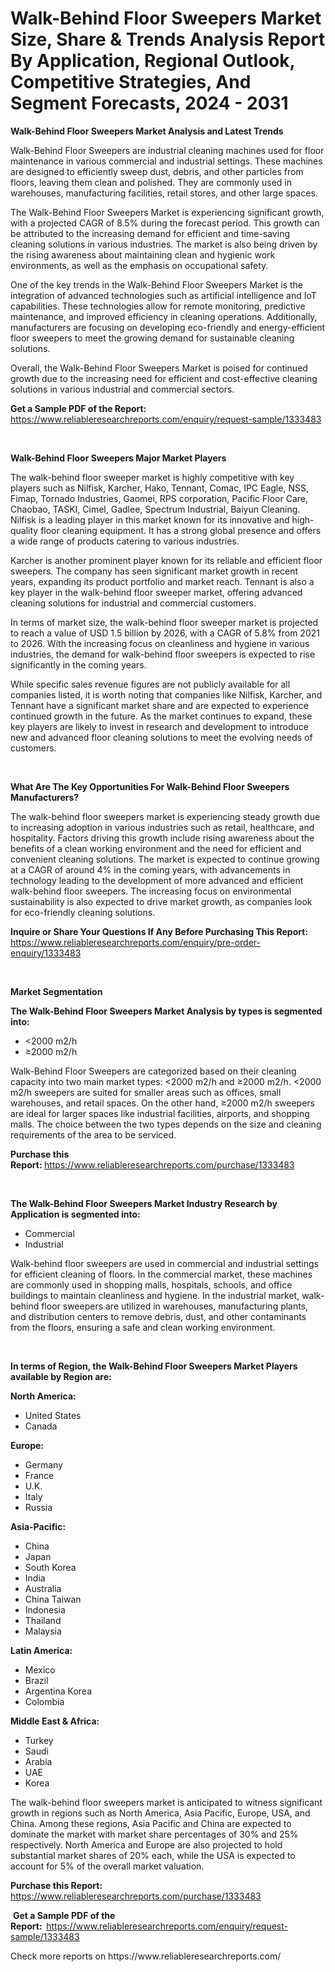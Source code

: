 <p><h1>Walk-Behind Floor Sweepers Market Size, Share & Trends Analysis Report By Application, Regional Outlook, Competitive Strategies, And Segment Forecasts, 2024 - 2031</h1></p><p><strong>Walk-Behind Floor Sweepers Market Analysis and Latest Trends</strong></p>
<p><p>Walk-Behind Floor Sweepers are industrial cleaning machines used for floor maintenance in various commercial and industrial settings. These machines are designed to efficiently sweep dust, debris, and other particles from floors, leaving them clean and polished. They are commonly used in warehouses, manufacturing facilities, retail stores, and other large spaces.</p><p>The Walk-Behind Floor Sweepers Market is experiencing significant growth, with a projected CAGR of 8.5% during the forecast period. This growth can be attributed to the increasing demand for efficient and time-saving cleaning solutions in various industries. The market is also being driven by the rising awareness about maintaining clean and hygienic work environments, as well as the emphasis on occupational safety.</p><p>One of the key trends in the Walk-Behind Floor Sweepers Market is the integration of advanced technologies such as artificial intelligence and IoT capabilities. These technologies allow for remote monitoring, predictive maintenance, and improved efficiency in cleaning operations. Additionally, manufacturers are focusing on developing eco-friendly and energy-efficient floor sweepers to meet the growing demand for sustainable cleaning solutions.</p><p>Overall, the Walk-Behind Floor Sweepers Market is poised for continued growth due to the increasing need for efficient and cost-effective cleaning solutions in various industrial and commercial sectors.</p></p>
<p><strong>Get a Sample PDF of the Report:&nbsp;</strong> <a href="https://www.reliableresearchreports.com/enquiry/request-sample/1333483">https://www.reliableresearchreports.com/enquiry/request-sample/1333483</a></p>
<p>&nbsp;</p>
<p><strong>Walk-Behind Floor Sweepers Major Market Players</strong></p>
<p><p>The walk-behind floor sweeper market is highly competitive with key players such as Nilfisk, Karcher, Hako, Tennant, Comac, IPC Eagle, NSS, Fimap, Tornado Industries, Gaomei, RPS corporation, Pacific Floor Care, Chaobao, TASKI, Cimel, Gadlee, Spectrum Industrial, Baiyun Cleaning. Nilfisk is a leading player in this market known for its innovative and high-quality floor cleaning equipment. It has a strong global presence and offers a wide range of products catering to various industries.</p><p>Karcher is another prominent player known for its reliable and efficient floor sweepers. The company has seen significant market growth in recent years, expanding its product portfolio and market reach. Tennant is also a key player in the walk-behind floor sweeper market, offering advanced cleaning solutions for industrial and commercial customers.</p><p>In terms of market size, the walk-behind floor sweeper market is projected to reach a value of USD 1.5 billion by 2026, with a CAGR of 5.8% from 2021 to 2026. With the increasing focus on cleanliness and hygiene in various industries, the demand for walk-behind floor sweepers is expected to rise significantly in the coming years.</p><p>While specific sales revenue figures are not publicly available for all companies listed, it is worth noting that companies like Nilfisk, Karcher, and Tennant have a significant market share and are expected to experience continued growth in the future. As the market continues to expand, these key players are likely to invest in research and development to introduce new and advanced floor cleaning solutions to meet the evolving needs of customers.</p></p>
<p>&nbsp;</p>
<p><strong>What Are The Key Opportunities For Walk-Behind Floor Sweepers Manufacturers?</strong></p>
<p><p>The walk-behind floor sweepers market is experiencing steady growth due to increasing adoption in various industries such as retail, healthcare, and hospitality. Factors driving this growth include rising awareness about the benefits of a clean working environment and the need for efficient and convenient cleaning solutions. The market is expected to continue growing at a CAGR of around 4% in the coming years, with advancements in technology leading to the development of more advanced and efficient walk-behind floor sweepers. The increasing focus on environmental sustainability is also expected to drive market growth, as companies look for eco-friendly cleaning solutions.</p></p>
<p><strong>Inquire or Share Your Questions If Any Before Purchasing This Report:</strong> <a href="https://www.reliableresearchreports.com/enquiry/pre-order-enquiry/1333483">https://www.reliableresearchreports.com/enquiry/pre-order-enquiry/1333483</a></p>
<p>&nbsp;</p>
<p><strong>Market Segmentation</strong></p>
<p><strong>The Walk-Behind Floor Sweepers Market Analysis by types is segmented into:</strong></p>
<p><ul><li><2000 m2/h</li><li>≥2000 m2/h</li></ul></p>
<p><p>Walk-Behind Floor Sweepers are categorized based on their cleaning capacity into two main market types: <2000 m2/h and ≥2000 m2/h. <2000 m2/h sweepers are suited for smaller areas such as offices, small warehouses, and retail spaces. On the other hand, ≥2000 m2/h sweepers are ideal for larger spaces like industrial facilities, airports, and shopping malls. The choice between the two types depends on the size and cleaning requirements of the area to be serviced.</p></p>
<p><strong>Purchase this Report:&nbsp;</strong><a href="https://www.reliableresearchreports.com/purchase/1333483">https://www.reliableresearchreports.com/purchase/1333483</a></p>
<p>&nbsp;</p>
<p><strong>The Walk-Behind Floor Sweepers Market Industry Research by Application is segmented into:</strong></p>
<p><ul><li>Commercial</li><li>Industrial</li></ul></p>
<p><p>Walk-behind floor sweepers are used in commercial and industrial settings for efficient cleaning of floors. In the commercial market, these machines are commonly used in shopping malls, hospitals, schools, and office buildings to maintain cleanliness and hygiene. In the industrial market, walk-behind floor sweepers are utilized in warehouses, manufacturing plants, and distribution centers to remove debris, dust, and other contaminants from the floors, ensuring a safe and clean working environment.</p></p>
<p>&nbsp;</p>
<p><strong>In terms of Region, the Walk-Behind Floor Sweepers Market Players available by Region are:</strong></p>
<p>
    <p> <strong> North America: </strong>
        <ul>
            <li>United States</li>
            <li>Canada</li>
        </ul>
        </p> 
    <p> <strong> Europe: </strong>
        <ul>
            <li>Germany</li>
            <li>France</li>
            <li>U.K.</li>
            <li>Italy</li>
            <li>Russia</li>
        </ul>
        </p> 
    <p> <strong> Asia-Pacific: </strong>
        <ul>
            <li>China</li>
            <li>Japan</li>
            <li>South Korea</li>
            <li>India</li>
            <li>Australia</li>
            <li>China Taiwan</li>
            <li>Indonesia</li>
            <li>Thailand</li>
            <li>Malaysia</li>
        </ul>
        </p> 
    <p> <strong> Latin America: </strong>
        <ul>
            <li>Mexico</li>
            <li>Brazil</li>
            <li>Argentina Korea</li>
            <li>Colombia</li>
        </ul>
        </p> 
    <p> <strong> Middle East & Africa: </strong>
        <ul>
            <li>Turkey</li>
            <li>Saudi</li>
            <li>Arabia</li>
            <li>UAE</li>
            <li>Korea</li>
        </ul>
    </p>
    </p>
<p><p>The walk-behind floor sweepers market is anticipated to witness significant growth in regions such as North America, Asia Pacific, Europe, USA, and China. Among these regions, Asia Pacific and China are expected to dominate the market with market share percentages of 30% and 25% respectively. North America and Europe are also projected to hold substantial market shares of 20% each, while the USA is expected to account for 5% of the overall market valuation.</p></p>
<p><strong>Purchase this Report: </strong><a href="https://www.reliableresearchreports.com/purchase/1333483">https://www.reliableresearchreports.com/purchase/1333483</a></p>
<p>&nbsp;<strong>Get a Sample PDF of the Report:&nbsp;&nbsp;</strong><a href="https://www.reliableresearchreports.com/enquiry/request-sample/1333483">https://www.reliableresearchreports.com/enquiry/request-sample/1333483</a></p>
<p><strong></strong></p>
<p>Check more reports on https://www.reliableresearchreports.com/</p>